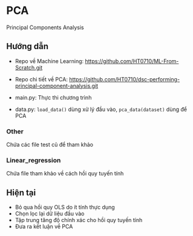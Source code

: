 # PCA
Principal Components Analysis

## Hướng dẫn
- Repo về Machine Learning: 
https://github.com/HT0710/ML-From-Scratch.git
- Repo chi tiết về PCA: 
https://github.com/HT0710/dsc-performing-principal-component-analysis.git

- main.py: Thực thi chương trình

- data.py: `load_data()` dùng xử lý đầu vào, `pca_data(dataset)` dùng để PCA

### Other
Chứa các file test cũ để tham khảo

### Linear_regression
Chứa file tham khảo về cách hồi quy tuyến tính

## Hiện tại
- Bỏ qua hồi quy OLS do ít tính thực dụng
- Chọn lọc lại dữ liệu đầu vào
- Tập trung tăng độ chính xác cho hồi quy tuyến tính
- Đưa ra kết luận về PCA
